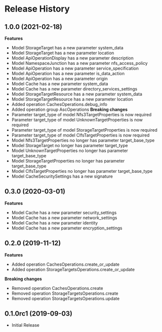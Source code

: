 # Release History

## 1.0.0 (2021-02-18)

**Features**

  - Model StorageTarget has a new parameter system_data
  - Model StorageTarget has a new parameter location
  - Model ApiOperationDisplay has a new parameter description
  - Model NamespaceJunction has a new parameter nfs_access_policy
  - Model ApiOperation has a new parameter service_specification
  - Model ApiOperation has a new parameter is_data_action
  - Model ApiOperation has a new parameter origin
  - Model Cache has a new parameter system_data
  - Model Cache has a new parameter directory_services_settings
  - Model StorageTargetResource has a new parameter system_data
  - Model StorageTargetResource has a new parameter location
  - Added operation CachesOperations.debug_info
  - Added operation group AscOperations
**Breaking changes**
  - Parameter target_type of model Nfs3TargetProperties is now required
  - Parameter target_type of model UnknownTargetProperties is now required
  - Parameter target_type of model StorageTargetProperties is now required
  - Parameter target_type of model ClfsTargetProperties is now required
  - Model Nfs3TargetProperties no longer has parameter target_base_type
  - Model StorageTarget no longer has parameter target_type
  - Model UnknownTargetProperties no longer has parameter target_base_type
  - Model StorageTargetProperties no longer has parameter target_base_type
  - Model ClfsTargetProperties no longer has parameter target_base_type
  - Model CacheSecuritySettings has a new signature

## 0.3.0 (2020-03-01)

**Features**

  - Model Cache has a new parameter security_settings
  - Model Cache has a new parameter network_settings
  - Model Cache has a new parameter identity
  - Model Cache has a new parameter encryption_settings

## 0.2.0 (2019-11-12)

**Features**

  - Added operation CachesOperations.create_or_update
  - Added operation StorageTargetsOperations.create_or_update

**Breaking changes**

  - Removed operation CachesOperations.create
  - Removed operation StorageTargetsOperations.create
  - Removed operation StorageTargetsOperations.update

## 0.1.0rc1 (2019-09-03)

  - Initial Release
